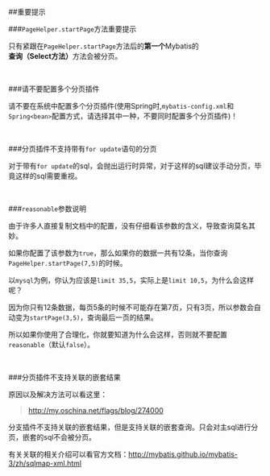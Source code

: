 ##重要提示  

###`PageHelper.startPage`方法重要提示

只有紧跟在`PageHelper.startPage`方法后的<b>第一个</b>Mybatis的<b>查询（Select方法）</b>方法会被分页。

<br/>

###请不要配置多个分页插件

请不要在系统中配置多个分页插件(使用Spring时,`mybatis-config.xml`和`Spring<bean>`配置方式，请选择其中一种，不要同时配置多个分页插件)！

<br/>

###分页插件不支持带有`for update`语句的分页

对于带有`for update`的sql，会抛出运行时异常，对于这样的sql建议手动分页，毕竟这样的sql需要重视。

<br/>

###`reasonable`参数说明

由于许多人直接复制文档中的配置，没有仔细看该参数的含义，导致查询莫名其妙。

如果你配置了该参数为`true`，那么如果你的数据一共有12条，当你查询`PageHelper.startPage(7,5)`的时候。

以`mysql`为例，你认为应该是`limit 35,5`，实际上是`limit 10,5`，为什么会这样呢？

因为你只有12条数据，每页5条的时候不可能存在第7页，只有3页，所以参数会自动变为`startPage(3,5)`，查询最后一页的结果。

所以如果你使用了合理化，你就要知道为什么会这样，否则就不要配置`reasonable`（默认`false`）。

<br/>

###分页插件不支持关联的嵌套结果

原因以及解决方法可以看这里：
>http://my.oschina.net/flags/blog/274000 

分支插件不支持关联的嵌套结果，但是支持关联的嵌套查询。只会对主sql进行分页，嵌套的sql不会被分页。  

有关关联的相关介绍可以看官方文档：http://mybatis.github.io/mybatis-3/zh/sqlmap-xml.html

<br/>